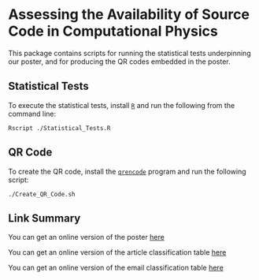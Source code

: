 # Assessing the Availability of Source Code in Computational Physics

This package contains scripts for running the statistical tests underpinning our poster, and for producing the QR codes embedded in the poster.

## Statistical Tests

To execute the statistical tests, install [`R`](https://www.r-project.org/about.html) and run the following from the command line:

```{bash}
Rscript ./Statistical_Tests.R
```

## QR Code

To create the QR code, install the [`qrencode`](https://fukuchi.org/works/qrencode/) program and run the following script:

```{bash}
./Create_QR_Code.sh
```

## Link Summary

You can get an online version of the poster [here](https://docs.google.com/presentation/d/10wd2mxLdLmTVCzGUopNzX9YzbJJyaXMcPVeCh3qDcA0/edit?usp=sharing)

You can get an online version of the article classification table [here](https://docs.google.com/spreadsheets/d/1Hex278CPiRaunCQM2J2tyDCJAEsXCqLm910Jhls_2M4/edit?usp=sharing)

You can get an online version of the email classification table [here](https://docs.google.com/spreadsheets/d/1anRalK75M3zIed2jRQ6KLRN9rFKxX9wrLHq5qwm93Ds/edit?usp=sharing)
